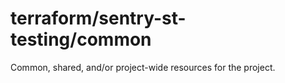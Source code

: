 # terraform/sentry-st-testing/common

Common, shared, and/or project-wide resources for the project.

